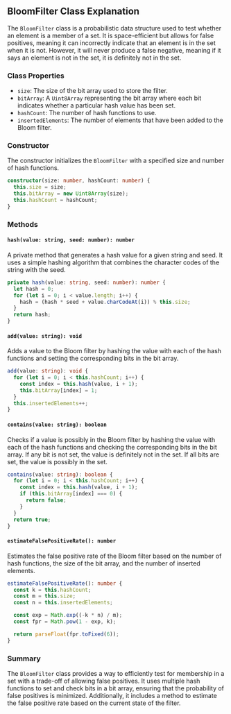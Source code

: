## BloomFilter Class Explanation

The `BloomFilter` class is a probabilistic data structure used to test whether an element is a member of a set. It is space-efficient but allows for false positives, meaning it can incorrectly indicate that an element is in the set when it is not. However, it will never produce a false negative, meaning if it says an element is not in the set, it is definitely not in the set.

### Class Properties

- `size`: The size of the bit array used to store the filter.
- `bitArray`: A `Uint8Array` representing the bit array where each bit indicates whether a particular hash value has been set.
- `hashCount`: The number of hash functions to use.
- `insertedElements`: The number of elements that have been added to the Bloom filter.

### Constructor

The constructor initializes the `BloomFilter` with a specified size and number of hash functions.

```typescript
constructor(size: number, hashCount: number) {
  this.size = size;
  this.bitArray = new Uint8Array(size);
  this.hashCount = hashCount;
}
```

### Methods

#### `hash(value: string, seed: number): number`

A private method that generates a hash value for a given string and seed. It uses a simple hashing algorithm that combines the character codes of the string with the seed.

```typescript
private hash(value: string, seed: number): number {
  let hash = 0;
  for (let i = 0; i < value.length; i++) {
    hash = (hash * seed + value.charCodeAt(i)) % this.size;
  }
  return hash;
}
```

#### `add(value: string): void`

Adds a value to the Bloom filter by hashing the value with each of the hash functions and setting the corresponding bits in the bit array.

```typescript
add(value: string): void {
  for (let i = 0; i < this.hashCount; i++) {
    const index = this.hash(value, i + 1);
    this.bitArray[index] = 1;
  }
  this.insertedElements++;
}
```

#### `contains(value: string): boolean`

Checks if a value is possibly in the Bloom filter by hashing the value with each of the hash functions and checking the corresponding bits in the bit array. If any bit is not set, the value is definitely not in the set. If all bits are set, the value is possibly in the set.

```typescript
contains(value: string): boolean {
  for (let i = 0; i < this.hashCount; i++) {
    const index = this.hash(value, i + 1);
    if (this.bitArray[index] === 0) {
      return false;
    }
  }
  return true;
}
```

#### `estimateFalsePositiveRate(): number`

Estimates the false positive rate of the Bloom filter based on the number of hash functions, the size of the bit array, and the number of inserted elements.

```typescript
estimateFalsePositiveRate(): number {
  const k = this.hashCount;
  const m = this.size;
  const n = this.insertedElements;

  const exp = Math.exp((-k * n) / m);
  const fpr = Math.pow(1 - exp, k);

  return parseFloat(fpr.toFixed(6));
}
```

### Summary

The `BloomFilter` class provides a way to efficiently test for membership in a set with a trade-off of allowing false positives. It uses multiple hash functions to set and check bits in a bit array, ensuring that the probability of false positives is minimized. Additionally, it includes a method to estimate the false positive rate based on the current state of the filter.
